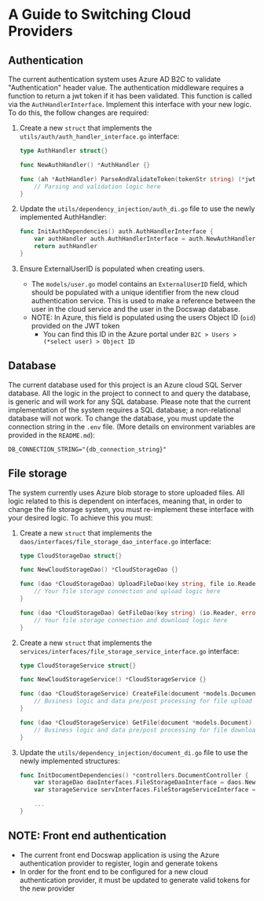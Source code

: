 # A Guide to Switching Cloud Providers

## Authentication
The current authentication system uses Azure AD B2C to validate "Authentication" header value.
The authentication middleware requires a function to return a jwt token if it has been validated. This function is called
via the `AuthHandlerInterface`. Implement this interface with your new logic.
To do this, the follow changes are required:

1. Create a new `struct` that implements the `utils/auth/auth_handler_interface.go` interface:
    ```go
    type AuthHandler struct{}

    func NewAuthHandler() *AuthHandler {}

    func (ah *AuthHandler) ParseAndValidateToken(tokenStr string) (*jwt.Token, error) {
        // Parsing and validation logic here
    }
   ```
   
2. Update the `utils/dependency_injection/auth_di.go` file to use the newly implemented AuthHandler:
    ```go
    func InitAuthDependencies() auth.AuthHandlerInterface {
        var authHandler auth.AuthHandlerInterface = auth.NewAuthHandler() // Change this value to whatever your struct is
        return authHandler
    }
   ```

3. Ensure ExternalUserID is populated when creating users.
   - The `models/user.go` model contains an `ExternalUserID` field, which should be populated with a unique identifier
from the new cloud authentication service. This is used to make a reference between the user in the cloud service 
and the user in the Docswap database.
   - NOTE: In Azure, this field is populated using the users Object ID (`oid`) provided on the JWT token
     - You can find this ID in the Azure portal under `B2C > Users > (*select user) > Object ID`

   
## Database
The current database used for this project is an Azure cloud SQL Server database. All the logic in the project to connect 
to and query the database, is generic and will work for any SQL database. Please note that the current implementation of the
system requires a SQL database; a non-relational database will not work. To change the database, you must 
update the connection string in the `.env` file. (More details on environment variables are provided in the `README.md`):
```
DB_CONNECTION_STRING="{db_connection_string}"
```

## File storage
The system currently uses Azure blob storage to store uploaded files. All logic related to this is dependent on interfaces,
meaning that, in order to change the file storage system, you must re-implement these interface with your desired logic.
To achieve this you must:
1. Create a new `struct` that implements the `daos/interfaces/file_storage_dao_interface.go` interface:
    ```go
    type CloudStorageDao struct{}

    func NewCloudStorageDao() *CloudStorageDao {}

    func (dao *CloudStorageDao) UploadFileDao(key string, file io.Reader) (string, error) {
        // Your file storage connection and upload logic here
    }

    func (dao *CloudStorageDao) GetFileDao(key string) (io.Reader, error) {
        // Your file storage connection and download logic here
    }
   ```

2. Create a new `struct` that implements the `services/interfaces/file_storage_service_interface.go` interface:
    ```go
    type CloudStorageService struct{}

    func NewCloudStorageService() *CloudStorageService {}

    func (dao *CloudStorageService) CreateFile(document *models.Document, file io.Reader) (string, error) {
        // Business logic and data pre/post processing for file upload
    }

    func (dao *CloudStorageService) GetFile(document *models.Document) (io.Reader, error) {
        // Business logic and data pre/post processing for file download
    }
   ```

3. Update the `utils/dependency_injection/document_di.go` file to use the newly implemented structures:
    ```go
    func InitDocumentDependencies() *controllers.DocumentController {
        var storageDao daoInterfaces.FileStorageDaoInterface = daos.NewCloudStorageDao()
        var storageService servInterfaces.FileStorageServiceInterface = services.NewCloudStorageService(storageDao)
   
        ...
    }
    ```
   
## NOTE: Front end authentication
- The current front end Docswap application is using the Azure authentication provider to register, login and generate
tokens
- In order for the front end to be configured for a new cloud authentication provider, it must be updated to generate
valid tokens for the new provider